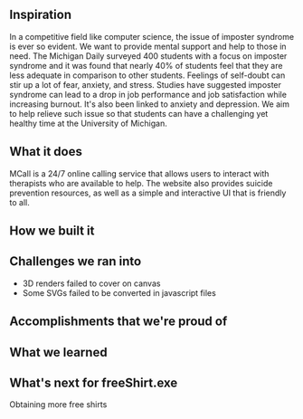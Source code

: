 ## Inspiration
In a competitive field like computer science, the issue of imposter syndrome is ever so evident. We want to provide mental support and help to those in need. The Michigan Daily surveyed 400 students with a focus on imposter syndrome and it was found that nearly 40% of students feel that they are less adequate in comparison to other students. Feelings of self-doubt can stir up a lot of fear, anxiety, and stress. Studies have suggested imposter syndrome can lead to a drop in job performance and job satisfaction while increasing burnout. It's also been linked to anxiety and depression. We aim to help relieve such issue so that students can have a challenging yet healthy time at the University of Michigan.

## What it does
MCall is a 24/7 online calling service that allows users to interact with therapists who are available to help.
The website also provides suicide prevention resources, as well as a simple and interactive UI that is friendly to all.

## How we built it



## Challenges we ran into
- 3D renders failed to cover on canvas
- Some SVGs failed to be converted in javascript files

## Accomplishments that we're proud of


## What we learned

## What's next for freeShirt.exe
Obtaining more free shirts
